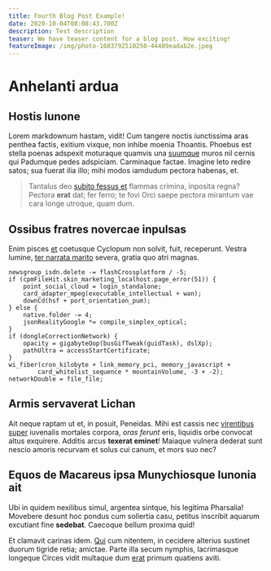 ```yaml
---
title: Fourth Blog Post Example!
date: 2020-10-04T08:08:43.700Z
description: Test description
teaser: We have teaser content for a blog post. How exciting!
featureImage: /img/photo-1603792510250-44409eadab2e.jpeg
---
```


# Anhelanti ardua

## Hostis Iunone

Lorem markdownum hastam, vidit! Cum tangere noctis iunctissima aras penthea
factis, exitium vixque, non inhibe moenia Thoantis. Phoebus est stella poenas
adspexit moturaque quamvis una
[suumque](http://ferrocaelestibus.net/dentes.html) muros nil cernis qui Padumque
pedes adspiciam. Carminaque factae. Imagine leto redire satos; sua fuerat ilia
illo; mihi modos iamdudum pectora habenas, et.

> Tantalus deo [subito fessus et](http://odoribus-spargensque.com/onusque)
> flammas crimina, inposita regna? Pectora **erat** dat; fer ferro; te fovi Orci
> saepe pectora mirantum vae cara longe utroque, quam dum.

## Ossibus fratres novercae inpulsas

Enim pisces [et](http://gemitusmittere.net/in) coetusque Cyclopum non solvit,
fuit, receperunt. Vestra lumine, [ter narrata marito](http://inlita-obice.io/)
severa, gratia quo atri magnas.

    newsgroup_isdn.delete -= flashCrossplatform / -5;
    if (cpmFileHit.skin_marketing_localhost.page_error(51)) {
        point_social_cloud = login_standalone;
        card_adapter_mpeg(executable_intellectual + wan);
        downCd(hsf + port_orientation_pum);
    } else {
        native.folder -= 4;
        jsonRealityGoogle *= compile_simplex_optical;
    }
    if (dongleCorrectionNetwork) {
        opacity = gigabyteOop(busGifTweak(guidTask), dslXp);
        pathUltra = accessStartCertificate;
    }
    wi_fiber(cron_kilobyte + link_memory_pci, memory_javascript +
            card_whitelist_sequence * mountainVolume, -3 + -2);
    networkDouble = file_file;

## Armis servaverat Lichan

Ait neque raptam ut et, in posuit, Peneidas. Mihi est cassis nec [virentibus
super](http://voluisse.org/longais) iuvenalis mortales corpora, _oras ferunt_
eris, liquidis orbe convocat altus exquirere. Additis arcus **texerat eminet**!
Maiaque vulnera dederat sunt nescio amoris recurvam et solus cui canum, et mors
suo nec?

## Equos de Macareus ipsa Munychiosque Iunonia ait

Ubi in quidem nexilibus simul, argentea sintque, his legitima Pharsalia!
Movebere desunt hoc pondus cum sollertia casu, petitus inscribit aquarum
excutiant fine **sedebat**. Caecoque bellum proxima quid!

Et clamavit carinas idem. [Qui](http://www.cernitcarmina.com/aspera-angues.aspx)
cum nitentem, in cecidere alterius sustinet duorum tigride retia; amictae. Parte
illa secum nymphis, lacrimasque longeque Circes vidit multaque dum
[erat](http://amorislunae.org/marginealter) primum quatiens aviti.
